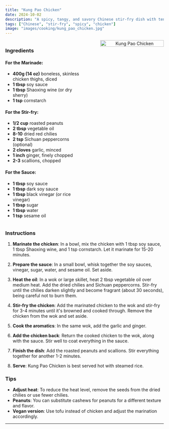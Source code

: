```yaml
---
title: "Kung Pao Chicken"
date: 2024-10-02
description: "A spicy, tangy, and savory Chinese stir-fry dish with tender chicken, peanuts, and dried chilies."
tags: ["Chinese", "stir-fry", "spicy", "chicken"]
image: "images/cooking/kung_pao_chicken.jpg"
---
```


<div style="display: flex; justify-content: space-between; align-items: flex-start; margin-bottom: 20px;">

<div style="width: 50%; padding-right: 20px;">

### Ingredients

#### For the Marinade:
- **400g (14 oz)** boneless, skinless chicken thighs, diced
- **1 tbsp** soy sauce
- **1 tbsp** Shaoxing wine (or dry sherry)
- **1 tsp** cornstarch

#### For the Stir-fry:
- **1/2 cup** roasted peanuts
- **2 tbsp** vegetable oil
- **8-10** dried red chilies
- **2 tsp** Sichuan peppercorns (optional)
- **2 cloves** garlic, minced
- **1 inch** ginger, finely chopped
- **2-3** scallions, chopped

#### For the Sauce:
- **1 tbsp** soy sauce
- **1 tbsp** dark soy sauce
- **1 tbsp** black vinegar (or rice vinegar)
- **1 tbsp** sugar
- **1 tbsp** water
- **1 tsp** sesame oil

</div>

<div style="width: 40%; padding-left: 20px; text-align: center;">
    <img src="/images/cooking/kung_pao_chicken.jpg" alt="Kung Pao Chicken" style="width: 100%; height: auto; object-fit: cover;">
</div>

</div>

### Instructions

1. **Marinate the chicken**: In a bowl, mix the chicken with 1 tbsp soy sauce, 1 tbsp Shaoxing wine, and 1 tsp cornstarch. Let it marinate for 15-20 minutes.

2. **Prepare the sauce**: In a small bowl, whisk together the soy sauces, vinegar, sugar, water, and sesame oil. Set aside.

3. **Heat the oil**: In a wok or large skillet, heat 2 tbsp vegetable oil over medium heat. Add the dried chilies and Sichuan peppercorns. Stir-fry until the chilies darken slightly and become fragrant (about 30 seconds), being careful not to burn them.

4. **Stir-fry the chicken**: Add the marinated chicken to the wok and stir-fry for 3-4 minutes until it's browned and cooked through. Remove the chicken from the wok and set aside.

5. **Cook the aromatics**: In the same wok, add the garlic and ginger.

6. **Add the chicken back**: Return the cooked chicken to the wok, along with the sauce. Stir well to coat everything in the sauce.

7. **Finish the dish**: Add the roasted peanuts and scallions. Stir everything together for another 1-2 minutes.

8. **Serve**: Kung Pao Chicken is best served hot with steamed rice.

### Tips

- **Adjust heat**: To reduce the heat level, remove the seeds from the dried chilies or use fewer chilies.
- **Peanuts**: You can substitute cashews for peanuts for a different texture and flavor.
- **Vegan version**: Use tofu instead of chicken and adjust the marination accordingly.

---
